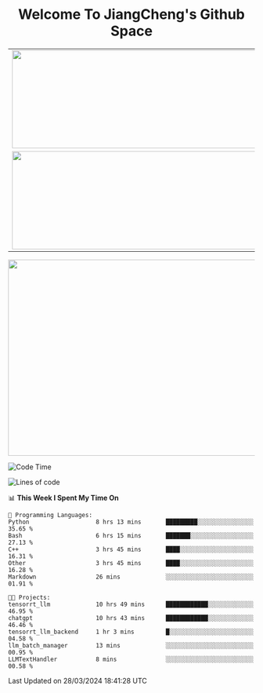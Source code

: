 <h1 align="center">Welcome To JiangCheng's Github Space</h1>

<table align="center" frame="void" rules="none" >
  <tr>
    <td>
      <div align="center"> <img height="200px" width="500px"  src="https://github-readme-stats.vercel.app/api?username=thisjiang&hide_title=true&hide_border=true&layout=compact&show_icons=trueline_height=21&text_color=000&icon_color=000&bg_color=0,ea6161,ffc64d,fffc4d,52fa5a&theme=graywhite" /> </div>
    </td>
    <td>
      <div align="center"> <img height="200px" width="500px" src="https://github-readme-stats.vercel.app/api/top-langs/?username=thisjiang&hide_title=true&hide_border=true&layout=compact&langs_count=6&text_color=000&icon_color=fff&bg_color=0,52fa5a,4dfcff,c64dff&theme=graywhite" /> </div>
    </td>
  </tr>
  <tr>
    <td>
      <div align="center"> <img height="200px" width="500px" src="https://github-readme-streak-stats.herokuapp.com/?user=thisjiang&hide_title=true&hide_border=true&layout=compact&langs_count=6" /> </div>
    </td>
    <td>
      <div align="center"> 
      <a href="https://github.com/" target="_blank"><img style="margin: 10px" src="https://profilinator.rishav.dev/skills-assets/git-scm-icon.svg" alt="Git" height="50" /></a>  
      <a href="https://www.linux.org/" target="_blank"><img style="margin: 10px" src="https://profilinator.rishav.dev/skills-assets/linux-original.svg" alt="Linux" height="50" /></a>  
      <a href="https://www.gnu.org/software/bash/" target="_blank"><img style="margin: 10px" src="https://profilinator.rishav.dev/skills-assets/gnu_bash-icon.svg" alt="Bash" height="50" /></a>  
      </div>
    </td>
  </tr>
</table>

<div align="center"> <img height="400px" width="1000px" src="https://github-readme-activity-graph.cyclic.app/graph?username=thisjiang&theme=react&hide_title=true&hide_border=true&layout=compact&langs_count=6" /> </div></td>

<!--START_SECTION:waka-->
![Code Time](http://img.shields.io/badge/Code%20Time-1%2C010%20hrs%2024%20mins-blue)

![Lines of code](https://img.shields.io/badge/From%20Hello%20World%20I%27ve%20Written-580.1%20thousand%20lines%20of%20code-blue)

📊 **This Week I Spent My Time On** 

```text
💬 Programming Languages: 
Python                   8 hrs 13 mins       █████████░░░░░░░░░░░░░░░░   35.65 % 
Bash                     6 hrs 15 mins       ███████░░░░░░░░░░░░░░░░░░   27.13 % 
C++                      3 hrs 45 mins       ████░░░░░░░░░░░░░░░░░░░░░   16.31 % 
Other                    3 hrs 45 mins       ████░░░░░░░░░░░░░░░░░░░░░   16.28 % 
Markdown                 26 mins             ░░░░░░░░░░░░░░░░░░░░░░░░░   01.91 % 

🐱‍💻 Projects: 
tensorrt_llm             10 hrs 49 mins      ████████████░░░░░░░░░░░░░   46.95 % 
chatgpt                  10 hrs 43 mins      ████████████░░░░░░░░░░░░░   46.46 % 
tensorrt_llm_backend     1 hr 3 mins         █░░░░░░░░░░░░░░░░░░░░░░░░   04.58 % 
llm_batch_manager        13 mins             ░░░░░░░░░░░░░░░░░░░░░░░░░   00.95 % 
LLMTextHandler           8 mins              ░░░░░░░░░░░░░░░░░░░░░░░░░   00.58 % 
```


 Last Updated on 28/03/2024 18:41:28 UTC
<!--END_SECTION:waka-->
